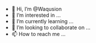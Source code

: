 - 👋 Hi, I’m @Waqusion
- 👀 I’m interested in ...
- 🌱 I’m currently learning ...
- 💞️ I’m looking to collaborate on ...
- 📫 How to reach me ...

<!---
Waqusion/Waqusion is a ✨ special ✨ repository because its `README.md` (this file) appears on your GitHub profile.
You can click the Preview link to take a look at your changes.
--->
